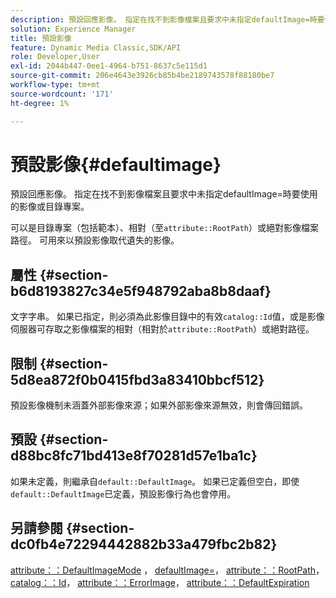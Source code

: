 ```yaml
---
description: 預設回應影像。 指定在找不到影像檔案且要求中未指定defaultImage=時要使用的影像或目錄專案。
solution: Experience Manager
title: 預設影像
feature: Dynamic Media Classic,SDK/API
role: Developer,User
exl-id: 2044b447-0ee1-4964-b751-8637c5e115d1
source-git-commit: 206e4643e3926cb85b4be2189743578f88180be7
workflow-type: tm+mt
source-wordcount: '171'
ht-degree: 1%

---
```


# 預設影像{#defaultimage}

預設回應影像。 指定在找不到影像檔案且要求中未指定defaultImage=時要使用的影像或目錄專案。

可以是目錄專案（包括範本）、相對（至`attribute::RootPath`）或絕對影像檔案路徑。 可用來以預設影像取代遺失的影像。

## 屬性 {#section-b6d8193827c34e5f948792aba8b8daaf}

文字字串。 如果已指定，則必須為此影像目錄中的有效`catalog::Id`值，或是影像伺服器可存取之影像檔案的相對（相對於`attribute::RootPath`）或絕對路徑。

## 限制 {#section-5d8ea872f0b0415fbd3a83410bbcf512}

預設影像機制未涵蓋外部影像來源；如果外部影像來源無效，則會傳回錯誤。

## 預設 {#section-d88bc8fc71bd413e8f70281d57e1ba1c}

如果未定義，則繼承自`default::DefaultImage`。 如果已定義但空白，即使`default::DefaultImage`已定義，預設影像行為也會停用。

## 另請參閱 {#section-dc0fb4e72294442882b33a479fbc2b82}

[attribute：：DefaultImageMode](../../../../../is-api/image-catalog/image-serving-api-ref/c-image-catalog-reference/c-attributes-reference/r-defaultimagemode.md#reference-8a996af162f84e46bbe9e6e0d4e26782) ， [defaultImage=](../../../../../is-api/image-catalog/image-serving-api-ref/c-image-catalog-reference/c-attributes-reference/r-is-cat-defaultimage.md#reference-8e9900e129f54ed68462a3c2fc3bc433)， [attribute：：RootPath](../../../../../is-api/image-catalog/image-serving-api-ref/c-image-catalog-reference/c-attributes-reference/r-rootpath.md#reference-17d57e5967be403b8408fa7214017494)， [catalog：：Id](/help/aem-is-ir-api/is-api/image-catalog/image-serving-api-ref/c-image-catalog-reference/c-image-svg-data-reference/c-image-data-reference/r-id-cat.md)， [attribute：：ErrorImage](../../../../../is-api/image-catalog/image-serving-api-ref/c-image-catalog-reference/c-attributes-reference/r-errorimage.md#reference-c494d5d8b2584fe3800f35baabd0292c)， [attribute：：DefaultExpiration](../../../../../is-api/image-catalog/image-serving-api-ref/c-image-catalog-reference/c-attributes-reference/r-defaultexpiration.md#reference-0526166fab654fceb243b75d1ea4f0cf)
